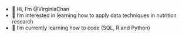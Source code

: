 - 👋 Hi, I’m @VirginiaChan
- 👀 I’m interested in learning how to apply data techniques in nutrition research
- 🌱 I’m currently learning how to code (SQL, R and Python)

<!---
VirginiaChan/VirginiaChan is a ✨ special ✨ repository because its `README.md` (this file) appears on your GitHub profile.
You can click the Preview link to take a look at your changes.
--->
